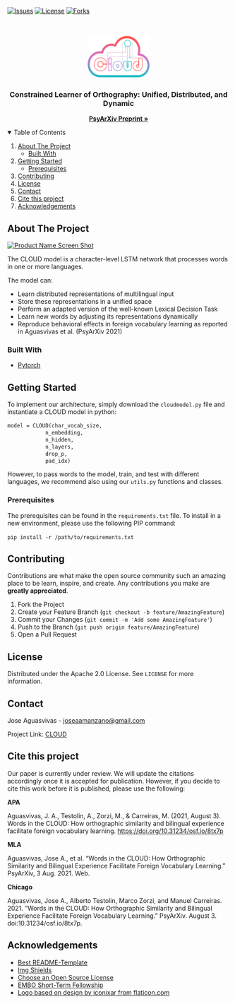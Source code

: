 <!--
*** Thanks for checking out the Best-README-Template. If you have a suggestion
*** that would make this better, please fork the repo and create a pull request
*** or simply open an issue with the tag "enhancement".
*** Thanks again! Now go create something AMAZING! :D
-->



<!-- PROJECT SHIELDS -->
<!--
*** I'm using markdown "reference style" links for readability.
*** Reference links are enclosed in brackets [ ] instead of parentheses ( ).
*** See the bottom of this document for the declaration of the reference variables
*** for contributors-url, forks-url, etc. This is an optional, concise syntax you may use.
*** https://www.markdownguide.org/basic-syntax/#reference-style-links
-->
[![Issues][issues-shield]][issues-url]
[![License][license-shield]][license-url]
[![Forks][forks-shield]][forks-url]

<!-- PROJECT LOGO -->
<br />
<p align="center">
  <a href="https://github.com/JoseAAManzano/CLOUD">
    <img src="images/logo.png" alt="Logo" width="140" height="100">
  </a>

  <h3 align="center">Constrained Learner of Orthography: Unified, Distributed, and Dynamic</h3>

  <p align="center">
    <a href="https://psyarxiv.com/8tx7p/"><strong>PsyArXiv Preprint »</strong></a>
  </p>
</p>



<!-- TABLE OF CONTENTS -->
<details open="open">
  <summary>Table of Contents</summary>
  <ol>
    <li>
      <a href="#about-the-project">About The Project</a>
      <ul>
        <li><a href="#built-with">Built With</a></li>
      </ul>
    </li>
    <li>
      <a href="#getting-started">Getting Started</a>
      <ul>
        <li><a href="#prerequisites">Prerequisites</a></li>
      </ul>
    </li>
    <li><a href="#contributing">Contributing</a></li>
    <li><a href="#license">License</a></li>
    <li><a href="#contact">Contact</a></li>
	<li><a href="#cite-this-project">Cite this project</a></li>
    <li><a href="#acknowledgements">Acknowledgements</a></li>
  </ol>
</details>



<!-- ABOUT THE PROJECT -->
## About The Project

[![Product Name Screen Shot][product-screenshot]](https://github.com/JoseAAManzano/CLOUD)

The CLOUD model is a character-level LSTM network that processes words in one or more languages.

The model can:
* Learn distributed representations of multilingual input
* Store these representations in a unified space
* Perform an adapted version of the well-known Lexical Decision Task
* Learn new words by adjusting its representations dynamically
* Reproduce behavioral effects in foreign vocabulary learning as reported in Aguasvivas et al. (PsyArXiv 2021)

### Built With

* [Pytorch](https://pytorch.org/)



<!-- GETTING STARTED -->
## Getting Started

To implement our architecture, simply download the `cloudmodel.py` file and instantiate a CLOUD model in python:

```from cloudmodel import CLOUD
model = CLOUD(char_vocab_size,
			n_embedding,
			n_hidden,
			n_layers,
			drop_p,
			pad_idx)
```

However, to pass words to the model, train, and test with different languages, we recommend also using our `utils.py` functions and classes.

### Prerequisites

The prerequisites can be found in the `requirements.txt` file. To install in a new environment, please use the following PIP command:

```pip install -r /path/to/requirements.txt```


<!-- CONTRIBUTING -->
## Contributing

Contributions are what make the open source community such an amazing place to be learn, inspire, and create. Any contributions you make are **greatly appreciated**.

1. Fork the Project
2. Create your Feature Branch (`git checkout -b feature/AmazingFeature`)
3. Commit your Changes (`git commit -m 'Add some AmazingFeature'`)
4. Push to the Branch (`git push origin feature/AmazingFeature`)
5. Open a Pull Request



<!-- LICENSE -->
## License

Distributed under the Apache 2.0 License. See `LICENSE` for more information.



<!-- CONTACT -->
## Contact

Jose Aguasvivas - joseaamanzano@gmail.com

Project Link: [CLOUD](https://github.com/JoseAAManzano/CLOUD/)

<!-- CITATION -->
## Cite this project

Our paper is currently under review. We will update the citations accordingly once it is accepted for publication. However, if you decide to cite this work before it is published, please use the following:

**APA**

Aguasvivas, J. A., Testolin, A., Zorzi, M., & Carreiras, M. (2021, August 3). Words in the CLOUD: How orthographic similarity and bilingual experience facilitate foreign vocabulary learning. https://doi.org/10.31234/osf.io/8tx7p

**MLA**

Aguasvivas, Jose A., et al. “Words in the CLOUD: How Orthographic Similarity and Bilingual Experience Facilitate Foreign Vocabulary Learning.” PsyArXiv, 3 Aug. 2021. Web.

**Chicago**

Aguasvivas, Jose A., Alberto Testolin, Marco Zorzi, and Manuel Carreiras. 2021. “Words in the CLOUD: How Orthographic Similarity and Bilingual Experience Facilitate Foreign Vocabulary Learning.” PsyArXiv. August 3. doi:10.31234/osf.io/8tx7p.

<!-- ACKNOWLEDGEMENTS -->
## Acknowledgements
* [Best README-Template](https://github.com/othneildrew/Best-README-Template)
* [Img Shields](https://shields.io)
* [Choose an Open Source License](https://choosealicense.com)
* [EMBO Short-Term Fellowship](https://www.embo.org/funding/)
* [Logo based on design by iconixar from flaticon.com](https://www.flaticon.com/)


<!-- MARKDOWN LINKS & IMAGES -->
<!-- https://www.markdownguide.org/basic-syntax/#reference-style-links -->
[contributors-shield]: https://img.shields.io/github/contributors/othneildrew/Best-README-Template.svg?style=for-the-badge
[contributors-url]: https://github.com/JoseAAManzano/CLOUD/graphs/contributors
[forks-shield]: https://img.shields.io/github/forks/JoseAAManzano/CLOUD?style=social
[forks-url]: https://github.com/JoseAAManzano/CLOUDnetwork/members
[issues-shield]: https://img.shields.io/github/issues/JoseAAManzano/CLOUD
[issues-url]: https://github.com/JoseAAManzano/CLOUD/issues
[license-shield]: https://img.shields.io/badge/License-Apache%202.0-blue.svg
[license-url]: https://github.com/othneildrew/Best-README-Template/blob/master/LICENSE.txt
[linkedin-shield]: https://img.shields.io/badge/-LinkedIn-black.svg?style=for-the-badge&logo=linkedin&colorB=555
[linkedin-url]: https://linkedin.com/in/joseaamanzano
[product-screenshot]: images/Fig1.png
